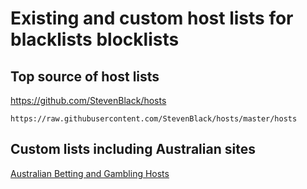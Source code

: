 # Existing and custom host lists for blacklists blocklists

## Top source of host lists 
https://github.com/StevenBlack/hosts

`https://raw.githubusercontent.com/StevenBlack/hosts/master/hosts`

## Custom lists including Australian sites

[Australian Betting and Gambling Hosts](#)


